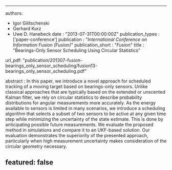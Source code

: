 ---

authors:
- Igor Gilitschenski
- Gerhard Kurz
- Uwe D. Hanebeck
date : "2013-07-31T00:00:00Z"
publication_types : ['paper-conference']
publication : "*International Conference on Information Fusion (Fusion)*"
publication_short : "*Fusion*"
title : "Bearings-Only Sensor Scheduling Using Circular Statistics"

url_pdf: "publication/201307-fusion-bearings_only_sensor_scheduling/fusion13-bearings_only_sensor_scheduling.pdf"

abstract :  In this paper, we introduce a novel approach for scheduled tracking of a moving target based on bearings-only sensors. Unlike classical approaches that are typically based on the extended or unscented Kalman filter, we rely on circular statistics to describe probability distributions for angular measurements more accurately. As the energy available to sensors is limited in many scenarios, we introduce a scheduling algorithm that selects a subset of two sensors to be active at any given time step while minimizing the uncertainty of the state estimate. This is done by anticipating possible future measurements. We evaluate the proposed method in simulations and compare it to an UKF-based solution. Our evaluation demonstrates the superiority of the presented approach, particularly when high measurement uncertainty makes consideration of the circular geometry necessary.

featured: false
---